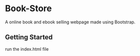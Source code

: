 # Book-Store

A online book and ebook selling webpage made using Bootstrap.



## Getting Started

run the index.html file
